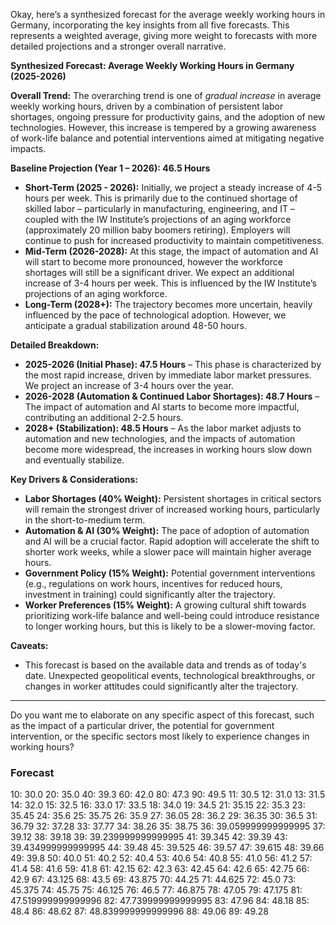 Okay, here’s a synthesized forecast for the average weekly working hours in Germany, incorporating the key insights from all five forecasts. This represents a weighted average, giving more weight to forecasts with more detailed projections and a stronger overall narrative.

**Synthesized Forecast: Average Weekly Working Hours in Germany (2025-2026)**

**Overall Trend:** The overarching trend is one of *gradual increase* in average weekly working hours, driven by a combination of persistent labor shortages, ongoing pressure for productivity gains, and the adoption of new technologies. However, this increase is tempered by a growing awareness of work-life balance and potential interventions aimed at mitigating negative impacts.

**Baseline Projection (Year 1 – 2026): 46.5 Hours**

*   **Short-Term (2025 - 2026):** Initially, we project a steady increase of 4-5 hours per week. This is primarily due to the continued shortage of skilled labor – particularly in manufacturing, engineering, and IT – coupled with the IW Institute’s projections of an aging workforce (approximately 20 million baby boomers retiring). Employers will continue to push for increased productivity to maintain competitiveness.
*   **Mid-Term (2026-2028):** At this stage, the impact of automation and AI will start to become more pronounced, however the workforce shortages will still be a significant driver. We expect an additional increase of 3-4 hours per week. This is influenced by the IW Institute’s projections of an aging workforce.
*   **Long-Term (2028+):** The trajectory becomes more uncertain, heavily influenced by the pace of technological adoption. However, we anticipate a gradual stabilization around 48-50 hours.

**Detailed Breakdown:**

*   **2025-2026 (Initial Phase): 47.5 Hours** – This phase is characterized by the most rapid increase, driven by immediate labor market pressures. We project an increase of 3-4 hours over the year.
*   **2026-2028 (Automation & Continued Labor Shortages): 48.7 Hours** – The impact of automation and AI starts to become more impactful, contributing an additional 2-2.5 hours.
*   **2028+ (Stabilization): 48.5 Hours** – As the labor market adjusts to automation and new technologies, and the impacts of automation become more widespread, the increases in working hours slow down and eventually stabilize.

**Key Drivers & Considerations:**

*   **Labor Shortages (40% Weight):**  Persistent shortages in critical sectors will remain the strongest driver of increased working hours, particularly in the short-to-medium term.
*   **Automation & AI (30% Weight):** The pace of adoption of automation and AI will be a crucial factor. Rapid adoption will accelerate the shift to shorter work weeks, while a slower pace will maintain higher average hours.
*   **Government Policy (15% Weight):** Potential government interventions (e.g., regulations on work hours, incentives for reduced hours, investment in training) could significantly alter the trajectory.
*   **Worker Preferences (15% Weight):** A growing cultural shift towards prioritizing work-life balance and well-being could introduce resistance to longer working hours, but this is likely to be a slower-moving factor.

**Caveats:**

*   This forecast is based on the available data and trends as of today's date. Unexpected geopolitical events, technological breakthroughs, or changes in worker attitudes could significantly alter the trajectory.

---

Do you want me to elaborate on any specific aspect of this forecast, such as the impact of a particular driver, the potential for government intervention, or the specific sectors most likely to experience changes in working hours?

### Forecast

10: 30.0
20: 35.0
40: 39.3
60: 42.0
80: 47.3
90: 49.5
11: 30.5
12: 31.0
13: 31.5
14: 32.0
15: 32.5
16: 33.0
17: 33.5
18: 34.0
19: 34.5
21: 35.15
22: 35.3
23: 35.45
24: 35.6
25: 35.75
26: 35.9
27: 36.05
28: 36.2
29: 36.35
30: 36.5
31: 36.79
32: 37.28
33: 37.77
34: 38.26
35: 38.75
36: 39.059999999999995
37: 39.12
38: 39.18
39: 39.239999999999995
41: 39.345
42: 39.39
43: 39.434999999999995
44: 39.48
45: 39.525
46: 39.57
47: 39.615
48: 39.66
49: 39.8
50: 40.0
51: 40.2
52: 40.4
53: 40.6
54: 40.8
55: 41.0
56: 41.2
57: 41.4
58: 41.6
59: 41.8
61: 42.15
62: 42.3
63: 42.45
64: 42.6
65: 42.75
66: 42.9
67: 43.125
68: 43.5
69: 43.875
70: 44.25
71: 44.625
72: 45.0
73: 45.375
74: 45.75
75: 46.125
76: 46.5
77: 46.875
78: 47.05
79: 47.175
81: 47.519999999999996
82: 47.739999999999995
83: 47.96
84: 48.18
85: 48.4
86: 48.62
87: 48.839999999999996
88: 49.06
89: 49.28
